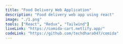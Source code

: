 ```yaml
---
title: "Food Delivery Web Application"
description: "Food delivery web app using react"
image: "./1.png"
tools: ["React", "Redux", "Tailwind"]
liveLink: "https://comida-cart.netlify.app/"
codeLink: "https://github.com/techdhara047/comida"
---
```

